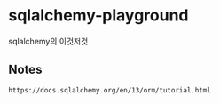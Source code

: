 # sqlalchemy-playground
sqlalchemy의 이것저것


## Notes
```https://docs.sqlalchemy.org/en/13/orm/tutorial.html```